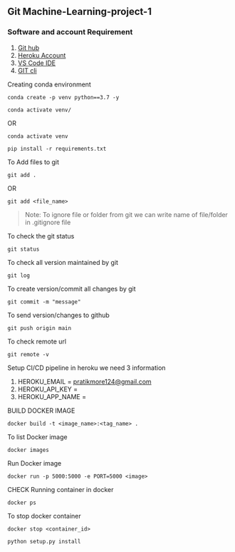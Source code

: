 ## Git Machine-Learning-project-1

### Software and account Requirement 

1. [Git hub](https://github.com/)
2. [Heroku Account](https://www.heroku.com/)
3. [VS Code IDE](https://code.visualstudio.com/download)
4. [GIT cli](https://git-scm.com/downloads)

Creating conda environment
```
conda create -p venv python==3.7 -y
```
```
conda activate venv/
```
OR 
```
conda activate venv
```

```
pip install -r requirements.txt
```

To Add files to git
```
git add .
```

OR
```
git add <file_name>
```

> Note: To ignore file or folder from git we can write name of file/folder in .gitignore file

To check the git status 
```
git status
```
To check all version maintained by git
```
git log
```

To create version/commit all changes by git
```
git commit -m "message"
```
To send version/changes to github
```
git push origin main
```

To check remote url 
```
git remote -v
```

Setup CI/CD pipeline in heroku we need 3 information

1. HEROKU_EMAIL = pratikmore124@gmail.com
2. HEROKU_API_KEY = 
3. HEROKU_APP_NAME = 


BUILD DOCKER IMAGE
```
docker build -t <image_name>:<tag_name> .
```
To list Docker image
```
docker images
```

Run Docker image
```
docker run -p 5000:5000 -e PORT=5000 <image>
```

CHECK Running container in docker
```
docker ps
```

To stop docker container
```
docker stop <container_id>
```

```
python setup.py install
```